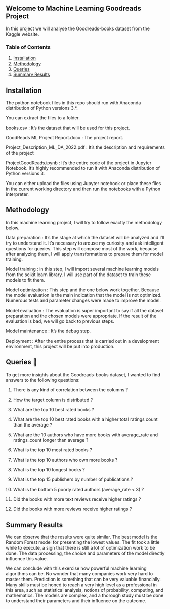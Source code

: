 ## Welcome to Machine Learning Goodreads Project
In this project we will analyse the Goodreads-books dataset from the Kaggle website. 

### Table of Contents

1. [Installation](#installation)
2. [Methodology](#methodology)
3. [Queries](#questions)
6. [Summary Results](#results)

## Installation <a name="installation"></a>

The python notebook files in this repo should run with Anaconda distribution of Python versions 3.*.

You can extract the files to a folder.

books.csv :  It’s the dataset that will be used for this project.

GoodReads ML Project Report.docx : The project report.

Project_Description_ML_DA_2022.pdf : It’s the description and requirements of the project

ProjectGoodReads.ipynb : It’s the entire code of the project in Jupyter Notebook. It’s highly recommended to run it with Anaconda distribution of Python versions 3.

You can either upload the files using Jupyter notebook or place these files in the current working directory and then run the notebooks with a Python interpreter.

## Methodology<a name="methodology"></a>

In this machine learning project, I will try to follow exactly the methodology below.

Data preparation :  It’s the stage at which the dataset will be analyzed and I’ll try to understand it. It’s necessary to arouse my curiosity and ask intelligent questions for queries. This step will compose most of the work, because after analyzing them, I will apply transformations to prepare them for model training.

Model training : in this step, I will import several machine learning models from the scikit learn library. I will use part of the dataset to train these models to fit them.

Model optimization : This step and the one below work together. Because the model evaluation is the main indication that the model is not optimized. Numerous tests and parameter changes were made to improve the model. 

Model evaluation : The evaluation is super important to say if all the dataset preparation and the chosen models were appropriate. If the result of the evaluation is bad, we will go back to previous steps.

Model maintenance : It’s the debug step.

Deployment : After the entire process that is carried out in a development environment, this project will be put into production.


## Queries :thinking: <a name="questions"></a>

To get more insights about the Goodreads-books dataset, I wanted to find answers to the following questions: 

1. There is any kind of correlation between the columns ?

2. How the target column is distributed ?

3. What are the top 10 best rated books ?

4. What are the top 10 best rated books with a higher total ratings count than the average ?

5. What are the 10 authors who have more books with average_rate and ratings_count longer than average ?
			   
6. What is the top 10 most rated books ?

7. What is the top 10 authors who own more books ?

8. What is the top 10 longest books ?   

9. What is the top 15 publishers by number of publications ?

10. What is the bottom 5 poorly rated authors (average_rate < 3) ?

11. Did the books with more text reviews receive higher ratings ?

12. Did the books with more reviews receive higher ratings ?
			   
## Summary Results<a name="results"></a>

We can observe that the results were quite similar. The best model is the Random Forest model for presenting the lowest values. The fit took a little while to execute, a sign that there is still a lot of optimization work to be done. The data processing, the choice and parameters of the model directly influence this value.

We can conclude with this exercise how powerful machine learning algorithms can be. No wonder that many companies work very hard to master them. Prediction is something that can be very valuable financially. Many skills must be honed to reach a very high level as a professional in this area, such as statistical analysis, notions of probability, computing, and mathematics. The models are complex, and a thorough study must be done to understand their parameters and their influence on the outcome.


